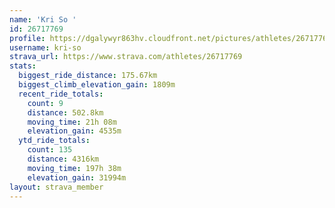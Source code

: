 ```yaml
---
name: 'Kri So '
id: 26717769
profile: https://dgalywyr863hv.cloudfront.net/pictures/athletes/26717769/7761026/14/large.jpg
username: kri-so
strava_url: https://www.strava.com/athletes/26717769
stats:
  biggest_ride_distance: 175.67km
  biggest_climb_elevation_gain: 1809m
  recent_ride_totals:
    count: 9
    distance: 502.8km
    moving_time: 21h 08m
    elevation_gain: 4535m
  ytd_ride_totals:
    count: 135
    distance: 4316km
    moving_time: 197h 38m
    elevation_gain: 31994m
layout: strava_member
--- 
```

